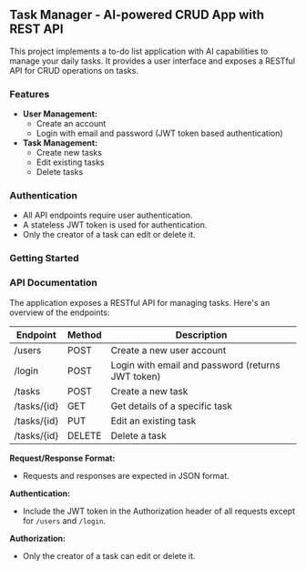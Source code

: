 ## Task Manager - AI-powered CRUD App with REST API

This project implements a to-do list application with AI capabilities to manage your daily tasks. It provides a user interface and exposes a RESTful API for CRUD operations on tasks.

### Features

* **User Management:**
    * Create an account
    * Login with email and password (JWT token based authentication)
* **Task Management:**
    * Create new tasks
    * Edit existing tasks
    * Delete tasks

### Authentication

* All API endpoints require user authentication.
* A stateless JWT token is used for authentication.
* Only the creator of a task can edit or delete it.

### Getting Started

### API Documentation

The application exposes a RESTful API for managing tasks. Here's an overview of the endpoints:

| Endpoint | Method | Description |
|---|---|---|
| /users | POST | Create a new user account |
| /login | POST | Login with email and password (returns JWT token) |
| /tasks | POST | Create a new task |
| /tasks/{id} | GET | Get details of a specific task |
| /tasks/{id} | PUT | Edit an existing task |
| /tasks/{id} | DELETE | Delete a task |

**Request/Response Format:**

* Requests and responses are expected in JSON format.

**Authentication:**

* Include the JWT token in the Authorization header of all requests except for `/users` and `/login`.

**Authorization:**

* Only the creator of a task can edit or delete it.
